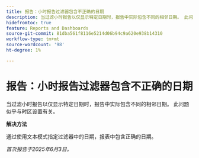 ```yaml
---
title: 报告：小时报告过滤器包含不正确的日期
description: 当过滤小时报告以仅显示特定日期时，报告中实际包含不同的相邻日期。 此问题似乎与时区设置有关。
hidefromtoc: true
feature: Reports and Dashboards
source-git-commit: 81dba561f8116e5214d06b94c9a620e938b14310
workflow-type: tm+mt
source-wordcount: '98'
ht-degree: 1%

---
```


# 报告：小时报告过滤器包含不正确的日期

当过滤小时报告以仅显示特定日期时，报告中实际包含不同的相邻日期。 此问题似乎与时区设置有关。

**解决方法**

通过使用文本模式指定过滤器中的日期，报表中包含正确的日期。

_首次报告于2025年6月3日。_